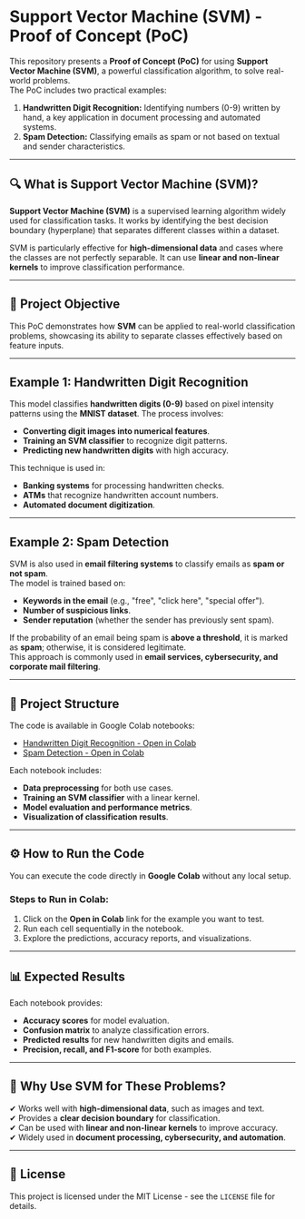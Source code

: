 # Support Vector Machine (SVM) - Proof of Concept (PoC)

This repository presents a **Proof of Concept (PoC)** for using **Support Vector Machine (SVM)**, a powerful classification algorithm, to solve real-world problems.  
The PoC includes two practical examples:

1. **Handwritten Digit Recognition:** Identifying numbers (0-9) written by hand, a key application in document processing and automated systems.
2. **Spam Detection:** Classifying emails as spam or not based on textual and sender characteristics.

---
## 🔍 **What is Support Vector Machine (SVM)?**
**Support Vector Machine (SVM)** is a supervised learning algorithm widely used for classification tasks. It works by identifying the best decision boundary (hyperplane) that separates different classes within a dataset.  

SVM is particularly effective for **high-dimensional data** and cases where the classes are not perfectly separable. It can use **linear and non-linear kernels** to improve classification performance.

---
## 📌 **Project Objective**
This PoC demonstrates how **SVM** can be applied to real-world classification problems, showcasing its ability to separate classes effectively based on feature inputs.

---
## **Example 1: Handwritten Digit Recognition**
This model classifies **handwritten digits (0-9)** based on pixel intensity patterns using the **MNIST dataset**. The process involves:

- **Converting digit images into numerical features**.
- **Training an SVM classifier** to recognize digit patterns.
- **Predicting new handwritten digits** with high accuracy.

This technique is used in:
- **Banking systems** for processing handwritten checks.
- **ATMs** that recognize handwritten account numbers.
- **Automated document digitization**.

---
## **Example 2: Spam Detection**
SVM is also used in **email filtering systems** to classify emails as **spam or not spam**.  
The model is trained based on:

- **Keywords in the email** (e.g., "free", "click here", "special offer").
- **Number of suspicious links**.
- **Sender reputation** (whether the sender has previously sent spam).

If the probability of an email being spam is **above a threshold**, it is marked as **spam**; otherwise, it is considered legitimate.  
This approach is commonly used in **email services, cybersecurity, and corporate mail filtering**.

---
## 📂 **Project Structure**
The code is available in Google Colab notebooks:

- [Handwritten Digit Recognition - Open in Colab](https://colab.research.google.com/github/mikeninerbravog/POC_ML_SVM/blob/master/POC_ML_SVM.ipynb)
- [Spam Detection - Open in Colab](https://colab.research.google.com/github/mikeninerbravog/POC_ML_SVM/blob/master/POC_ML_SVM.ipynb)

Each notebook includes:
- **Data preprocessing** for both use cases.
- **Training an SVM classifier** with a linear kernel.
- **Model evaluation and performance metrics**.
- **Visualization of classification results**.

---
## ⚙ **How to Run the Code**
You can execute the code directly in **Google Colab** without any local setup.

### **Steps to Run in Colab:**
1. Click on the **Open in Colab** link for the example you want to test.
2. Run each cell sequentially in the notebook.
3. Explore the predictions, accuracy reports, and visualizations.

---
## 📊 **Expected Results**
Each notebook provides:
- **Accuracy scores** for model evaluation.
- **Confusion matrix** to analyze classification errors.
- **Predicted results** for new handwritten digits and emails.
- **Precision, recall, and F1-score** for both examples.

---
## 🚀 **Why Use SVM for These Problems?**
✔ Works well with **high-dimensional data**, such as images and text.  
✔ Provides a **clear decision boundary** for classification.  
✔ Can be used with **linear and non-linear kernels** to improve accuracy.  
✔ Widely used in **document processing, cybersecurity, and automation**.

---
## 📜 **License**
This project is licensed under the MIT License - see the `LICENSE` file for details.
